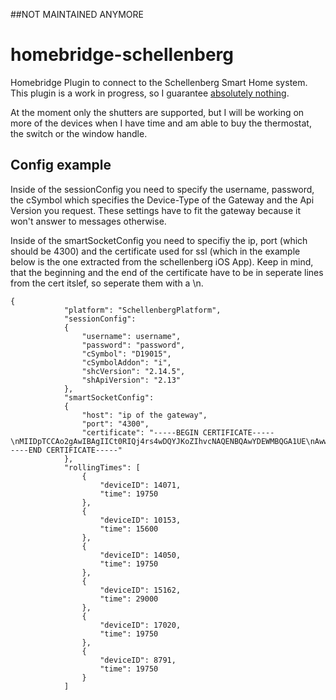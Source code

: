 ##NOT MAINTAINED ANYMORE
# homebridge-schellenberg
Homebridge Plugin to connect to the Schellenberg Smart Home system. This plugin is a work in progress, so I guarantee [absolutely nothing](https://g.redditmedia.com/FuqGGUPh2r8D5y9joV5UzJLme-Q5KVUq-SQYaJrVOvE.gif?fm=mp4&mp4-fragmented=false&s=438fcd921c022aae00a9814e6f436dac). 

At the moment only the shutters are supported, but I will be working on more of the devices when I have time and am able to buy the thermostat, the switch or the window handle.

## Config example
Inside of the sessionConfig you need to specify the username, password, the cSymbol which specifies the Device-Type of the Gateway and the Api Version you request. These settings have to fit the gateway because it won't answer to messages otherwise.

Inside of the smartSocketConfig you need to specifiy the ip, port (which should be 4300) and the certificate used for ssl (which in the example below is the one extracted from the schellenberg iOS App). Keep in mind, that the beginning and the end of the certificate have to be in seperate lines from the cert itslef, so seperate them with a \n.

```
{
            "platform": "SchellenbergPlatform",
            "sessionConfig":
            {
                "username": username",
                "password": "password",
                "cSymbol": "D19015",
                "cSymbolAddon": "i",
                "shcVersion": "2.14.5",
                "shApiVersion": "2.13"
            },
            "smartSocketConfig":
            {
                "host": "ip of the gateway",
                "port": "4300",
                "certificate": "-----BEGIN CERTIFICATE-----\nMIIDpTCCAo2gAwIBAgIICt0RIQj4rs4wDQYJKoZIhvcNAQENBQAwYDEWMBQGA1UE\nAwwNZW5leG9tYS1yb290MjETMBEGA1UECgwKZW5leG9tYSBBRzEWMBQGA1UEBwwN\nT2VybGluZ2hhdXNlbjEMMAoGA1UECAwDTlJXMQswCQYDVQQGEwJERTAeFw0xNjEw\nMjcwNzU4MjZaFw0zNjEwMjcwNzU4MjZaMGAxFjAUBgNVBAMMDWVuZXhvbWEtcm9v\ndDIxEzARBgNVBAoMCmVuZXhvbWEgQUcxFjAUBgNVBAcMDU9lcmxpbmdoYXVzZW4x\nDDAKBgNVBAgMA05SVzELMAkGA1UEBhMCREUwggEiMA0GCSqGSIb3DQEBAQUAA4IB\nDwAwggEKAoIBAQC2vOt1yNINfhjmbNvRgi3jqTOYvlpyN0Av1GTKpSPNOOPgAGk+\neHSmp0hYTv3nBlRVii9Nk01JGPqJ9lwChzqWiTsd4P16RIzd+zD844ali36ErgJF\ncexPWsQr0S3pCj9f42DGXaKj6oyh5E4DRkCBQVSpMq1N6+PvaE3OFQ22feFdogoK\nQ5UAyTFUbiUSegkYYA0BmFT/s8EuCR/brkzsnuGZayEuOzsr43mnM4K+vhoYcfQJ\nure+bxmX6IdCk9hmPWuTWiia0FU9D8ji76FYHvqcCbcmuF5OMPKZMfvI/ZUUpAdk\ndaE0EF/c98cmlUH7ENSgrCTm87r4OqfAc3nHAgMBAAGjYzBhMA8GA1UdEwEB/wQF\nMAMBAf8wHwYDVR0jBBgwFoAUtfMSXYZtNoCKmyteKTbltqhiYn8wHQYDVR0OBBYE\nFLXzEl2GbTaAipsrXik25baoYmJ/MA4GA1UdDwEB/wQEAwIBhjANBgkqhkiG9w0B\nAQ0FAAOCAQEAWulfbz+++2h5UenfIkEvY8p5Ye1Nsk7rkNUAROCrsleeoJgGDF/i\nmJSZ2yIhIpZISesW0T96pqzHJYzKucO4lct+K2nPrxXdF7vK9U61fp5tdCQqRwop\nevPKYAfdhyLERPV01xaFwPzO2xnXBcZHk25L7Yrhuwd2rjRPJ9ObVlfgBqQGvJie\nIyZ6XzsoAOHbEXdeodRg8LJSU5cWKgSqJ2PjVc+sVsixao0keNcKX0nwKRSRUvCd\naEnBwKdjQdoUYqfnfCKrMwZRHn/ILuZ1qMWrsVPUlfwDGJf7GybvqVxIJjrDjF7+\nSwrYYoRq7ApJQPkqU0Gt8UIGW7Hluh8QzQ==\n-----END CERTIFICATE-----"
            },
            "rollingTimes": [
                {
                    "deviceID": 14071,
                    "time": 19750
                },
                {
                    "deviceID": 10153,
                    "time": 15600
                },
                {
                    "deviceID": 14050,
                    "time": 19750
                },
                {
                    "deviceID": 15162,
                    "time": 29000
                },
                {
                    "deviceID": 17020,
                    "time": 19750
                },
                {
                    "deviceID": 8791,
                    "time": 19750
                }
            ]
```
